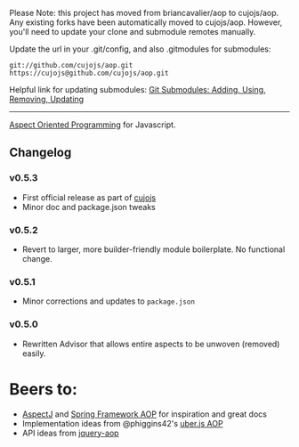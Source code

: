 Please Note: this project has moved from briancavalier/aop to cujojs/aop.
Any existing forks have been automatically moved to cujojs/aop. However,
you'll need to update your clone and submodule remotes manually.

Update the url in your .git/config, and also .gitmodules for submodules:

```
git://github.com/cujojs/aop.git
https://cujojs@github.com/cujojs/aop.git
```

Helpful link for updating submodules:
[Git Submodules: Adding, Using, Removing, Updating](http://chrisjean.com/2009/04/20/git-submodules-adding-using-removing-and-updating/)

----

[Aspect Oriented Programming](http://en.wikipedia.org/wiki/Aspect-oriented_programming "Aspect-oriented programming - Wikipedia, the free encyclopedia") for Javascript.

## Changelog

### v0.5.3

* First official release as part of [cujojs](http://github.com/cujojs)
* Minor doc and package.json tweaks

### v0.5.2

* Revert to larger, more builder-friendly module boilerplate.  No functional change.

### v0.5.1

* Minor corrections and updates to `package.json`

### v0.5.0

* Rewritten Advisor that allows entire aspects to be unwoven (removed) easily.

# Beers to:

* [AspectJ](http://www.eclipse.org/aspectj/) and [Spring Framework AOP](http://static.springsource.org/spring/docs/3.0.x/reference/aop.html) for inspiration and great docs
* Implementation ideas from @phiggins42's [uber.js AOP](https://github.com/phiggins42/uber.js/blob/master/lib/aop.js)
* API ideas from [jquery-aop](http://code.google.com/p/jquery-aop/)